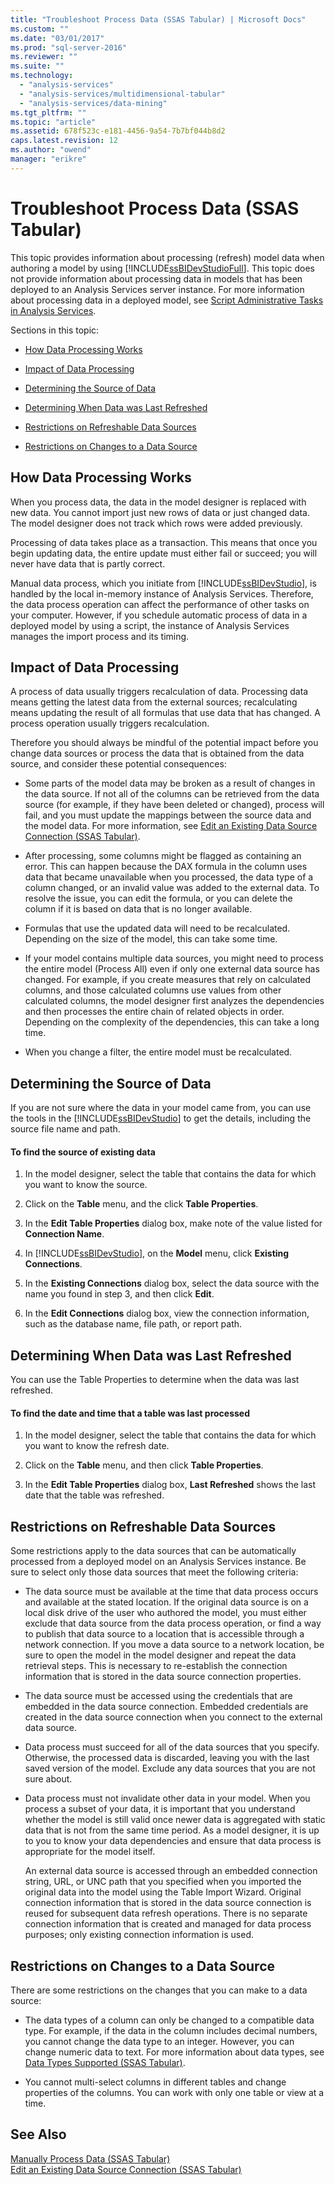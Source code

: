 ```yaml
---
title: "Troubleshoot Process Data (SSAS Tabular) | Microsoft Docs"
ms.custom: ""
ms.date: "03/01/2017"
ms.prod: "sql-server-2016"
ms.reviewer: ""
ms.suite: ""
ms.technology: 
  - "analysis-services"
  - "analysis-services/multidimensional-tabular"
  - "analysis-services/data-mining"
ms.tgt_pltfrm: ""
ms.topic: "article"
ms.assetid: 678f523c-e181-4456-9a54-7b7bf044b8d2
caps.latest.revision: 12
ms.author: "owend"
manager: "erikre"
---
```

# Troubleshoot Process Data (SSAS Tabular)
  This topic provides information about processing (refresh) model data when authoring a model by using [!INCLUDE[ssBIDevStudioFull](../a9notintoc/includes/ssbidevstudiofull-md.md)]. This topic does not provide information about processing data in models that has been deployed to an Analysis Services server instance. For more information about processing data in a deployed model, see [Script Administrative Tasks in Analysis Services](../analysis-services/instances/script-administrative-tasks-in-analysis-services.md).  
  
 Sections in this topic:  
  
-   [How Data Processing Works](#bkmk_how_df_works)  
  
-   [Impact of Data Processing](#bkmk_impact_of_df)  
  
-   [Determining the Source of Data](#bkmk_det_source)  
  
-   [Determining When Data was Last Refreshed](#bkmk_det_last_ref)  
  
-   [Restrictions on Refreshable Data Sources](#bkmk_restrictions)  
  
-   [Restrictions on Changes to a Data Source](#bkmk_rest_changes)  
  
##  <a name="bkmk_how_df_works"></a> How Data Processing Works  
 When you process data, the data in the model designer is replaced with new data. You cannot import just new rows of data or just changed data. The model designer does not track which rows were added previously.  
  
 Processing of data takes place as a transaction. This means that once you begin updating data, the entire update must either fail or succeed; you will never have data that is partly correct.  
  
 Manual data process, which you initiate from [!INCLUDE[ssBIDevStudio](../a9notintoc/includes/ssbidevstudio-md.md)], is handled by the local in-memory instance of Analysis Services. Therefore, the data process operation can affect the performance of other tasks on your computer. However, if you schedule automatic process of data in a deployed model by using a script, the instance of Analysis Services manages the import process and its timing.  
  
##  <a name="bkmk_impact_of_df"></a> Impact of Data Processing  
 A process of data usually triggers recalculation of data.  Processing data means getting the latest data from the external sources;  recalculating means updating the result of all formulas that use data that has changed. A process operation usually triggers recalculation.  
  
 Therefore you should always be mindful of the potential impact before you change data sources or process the data that is obtained from the data source, and consider these potential consequences:  
  
-   Some parts of the model data may be broken as a result of changes in the data source. If not all of the columns can be retrieved from the data source (for example, if they have been deleted or changed), process will fail, and you must update the mappings between the source data and the model data. For more information, see [Edit an Existing Data Source Connection &#40;SSAS Tabular&#41;](../analysis-services/tabular-models/edit-an-existing-data-source-connection-ssas-tabular.md).  
  
-   After processing, some columns might be flagged as containing an error. This can happen because the DAX formula in the column uses data that became unavailable when you processed, the data type of a column changed, or an invalid value was added to the external data. To resolve the issue, you can edit the formula, or you can delete the column if it is based on data that is no longer available.  
  
-   Formulas that use the updated data will need to be recalculated. Depending on the size of the model, this can take some time.  
  
-   If your model contains multiple data sources, you might need to process the entire model (Process All) even if only one external data source has changed. For example, if you create measures that rely on calculated columns, and those calculated columns use values from other calculated columns, the model designer first analyzes the dependencies and then processes the entire chain of related objects in order. Depending on the complexity of the dependencies, this can take a long time.  
  
-   When you change a filter, the entire model must be recalculated.  
  
##  <a name="bkmk_det_source"></a> Determining the Source of Data  
 If you are not sure where the data in your model came from, you can use the tools in the [!INCLUDE[ssBIDevStudio](../a9notintoc/includes/ssbidevstudio-md.md)] to get the details, including the source file name and path.  
  
#### To find the source of existing data  
  
1.  In the model designer, select the table that contains the data for which you want to know the source.  
  
2.  Click on the **Table** menu, and the click **Table Properties**.  
  
3.  In the **Edit Table Properties** dialog box, make note of the value listed for **Connection Name**.  
  
4.  In [!INCLUDE[ssBIDevStudio](../a9notintoc/includes/ssbidevstudio-md.md)], on the **Model** menu, click **Existing Connections**.  
  
5.  In the **Existing Connections** dialog box, select the data source with the name you found in step 3, and then click **Edit**.  
  
6.  In the **Edit Connections** dialog box, view the connection information, such as the database name, file path, or report path.  
  
##  <a name="bkmk_det_last_ref"></a> Determining When Data was Last Refreshed  
 You can use the Table Properties to determine when the data was last refreshed.  
  
#### To find the date and time that a table was last processed  
  
1.  In the model designer, select the table that contains the data for which you want to know the refresh date.  
  
2.  Click on the **Table** menu, and then click **Table Properties**.  
  
3.  In the **Edit Table Properties** dialog box, **Last Refreshed** shows the last date that the table was refreshed.  
  
##  <a name="bkmk_restrictions"></a> Restrictions on Refreshable Data Sources  
 Some restrictions apply to the data sources that can be automatically processed from a deployed model on an Analysis Services instance. Be sure to select only those data sources that meet the following criteria:  
  
-   The data source must be available at the time that data process occurs and available at the stated location. If the original data source is on a local disk drive of the user who authored the model, you must either exclude that data source from the data process operation, or find a way to publish that data source to a location that is accessible through a network connection. If you move a data source to a network location, be sure to open the model in the model designer and repeat the data retrieval steps. This is necessary to re-establish the connection information that is stored in the data source connection properties.  
  
-   The data source must be accessed using the credentials that are embedded in the data source connection. Embedded credentials are created in the data source connection when you connect to the external data source.  
  
-   Data process must succeed for all of the data sources that you specify. Otherwise, the processed data is discarded, leaving you with the last saved version of the model. Exclude any data sources that you are not sure about.  
  
-   Data process must not invalidate other data in your model. When you process a subset of your data, it is important that you understand whether the model is still valid once newer data is aggregated with static data that is not from the same time period. As a model designer, it is up to you to know your data dependencies and ensure that data process is appropriate for the model itself.  
  
     An external data source is accessed through an embedded connection string, URL, or UNC path that you specified when you imported the original data into the model using the Table Import Wizard. Original connection information that is stored in the data source connection is reused for subsequent data refresh operations. There is no separate connection information that is created and managed for data process purposes; only existing connection information is used.  
  
##  <a name="bkmk_rest_changes"></a> Restrictions on Changes to a Data Source  
 There are some restrictions on the changes that you can make to a data source:  
  
-   The data types of a column can only be changed to a compatible data type. For example, if the data in the column includes decimal numbers, you cannot change the data type to an integer. However, you can change numeric data to text. For more information about data types, see [Data Types Supported &#40;SSAS Tabular&#41;](../analysis-services/tabular-models/data-types-supported-ssas-tabular.md).  
  
-   You cannot multi-select columns in different tables and change properties of the columns. You can work with only one table or view at a time.  
  
## See Also  
 [Manually Process Data &#40;SSAS Tabular&#41;](../analysis-services/tabular-models/manually-process-data-ssas-tabular.md)   
 [Edit an Existing Data Source Connection &#40;SSAS Tabular&#41;](../analysis-services/tabular-models/edit-an-existing-data-source-connection-ssas-tabular.md)  
  
  